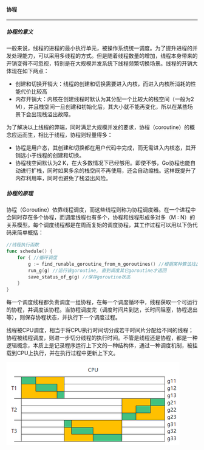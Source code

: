 #### 协程

------

##### 协程的意义

一般来说，线程的进程的最小执行单元，被操作系统统一调度。为了提升进程的并发处理能力，可以采用多线程的方式。但是随着线程数量的增加，线程本身带来的开销变得不可忽视，特别是在大规模并发系统下线程频繁切换场景。线程的开销大体现在如下两点：

- 创建和切换开销大：线程的创建和切换需要进入内核，而进入内核所消耗的性能代价比较高
- 内存开销大：内核在创建线程时默认为其分配一个比较大的栈空间（一般为2 M），并且栈空间一旦创建和初始化后，其大小就不能再变化，所以在某些场景下会出现栈溢出故障。

为了解决以上线程的弊端，同时满足大规模并发的要求，协程（coroutine）的概念应运而生，相比于线程，协程则轻量得多：

- 协程是用户态，其创建和切换都在用户代码中完成，而无需进入内核态，其开销远小于线程的创建和切换。
- 协程栈空间默认为2 K，在大多数情况下已经够用。即使不够，Go协程也能自动进行扩栈，同时如果多余的栈空间不再使用，还会自动缩栈。这样既提升了内存利用率，同时也避免了栈溢出风险。

##### 协程的原理

协程（Goroutine）依靠线程调度，而这些线程则称为协程调度器。在一个进程中会同时存在多个协程，而调度线程也有多个，协程和线程形成多对多（M : N）的关系模型。每个调度线程都是在周而复始的调度协程，其工作过程可以用以下伪代码来简单概括：

```go
//线程执行函数
func schedule() {
    for { //循环调度
        g := find_runable_goroutine_from_m_goroutines() //根据某种算法找出一个可用的goroutine
        run_g(g) //运行该goroutine, 直到调度其它goroutine才返回
        save_status_of_g(g) //保存goroutine状态
    }
}
```

每一个调度线程都负责调度一组协程，在每一个调度循环中，线程获取一个可运行的协程，并调度该协程。当协程调度完（调度时间片到达，长时间阻塞，协程退出等），则保存协程状态，并执行下一个调度过程。

线程被CPU调度，相当于将CPU执行时间切分成若干时间片分配给不同的线程；协程被线程调度，则进一步切分线程的执行时间。不管是线程还是协程，都是一种逻辑概念，本质上是记录程序运行上下文的一种结构体，通过一种调度机制，被挂载到CPU上执行，并在执行过程中更新上下文。

![image-20220504182707764](/assets/images/golearing/image-20220504182707764.png)
